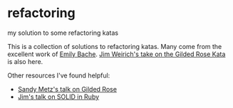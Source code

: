 # refactoring
my solution to some refactoring katas 

This is a collection of solutions to refactoring katas. Many come from the excellent work of [Emily Bache](https://github.com/emilybache). [Jim Weirich's take on the Gilded Rose Kata](https://github.com/jimweirich/gilded_rose_kata) is also here.

Other resources I've found helpful:

 - [Sandy Metz's talk on Gilded Rose](https://www.youtube.com/watch?v=8bZh5LMaSmE)
 - [Jim's talk on SOLID in Ruby](https://www.youtube.com/watch?v=dKRbsE061u4)

